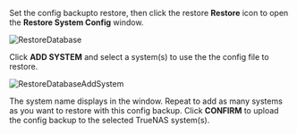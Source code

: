 &NewLine;

Set the config backupto restore, then click the <mat-icon role="img" class="mat-icon notranslate material-icons mat-icon-no-color" aria-hidden="true">restore</mat-icon> **Restore** icon to open the **Restore System Config** window.

![RestoreDatabase](/images/TrueCommand/Dashboard/RestoreDatabase.png "RestoreDatabase")

Click **ADD SYSTEM** and select a system(s) to use the the config file to restore. 

![RestoreDatabaseAddSystem](/images/TrueCommand/Dashboard/RestoreDatabaseAddSystem.png "Add System to Restore")

The system name displays in the window. Repeat to add as many systems as you want to restore with this config backup.
Click **CONFIRM** to upload the config backup to the selected TrueNAS system(s).
